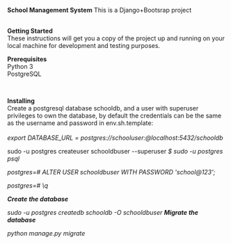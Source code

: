 **School Management System**
This is a Django+Bootsrap project
<br>
<br>

**Getting Started**
<br>
These instructions will get you a copy of the project up and running on your local machine for development and testing purposes.
<br>

**Prerequisites**
<br>
Python 3
<br>
PostgreSQL

<br>

**Installing**
<br>
Create a postgresql database schooldb, and a user with superuser privileges to own the database, by default the credentials can be the same as the username and password in env.sh.template: 
<br>
<br>
*export DATABASE_URL = postgres://schooluser:<password>@localhost:5432/schooldb*

sudo -u postgres createuser schooldbuser --superuser
*$ sudo -u postgres psql*

*postgres=# ALTER USER schooldbuser WITH PASSWORD 'school@123';*

*postgres=# \q*

***Create the database***

*sudo -u postgres createdb schooldb -O schooldbuser*
***Migrate the database***

*python manage.py migrate*
